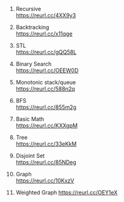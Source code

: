 1. Recursive  
https://reurl.cc/4XX9y3  

2. Backtracking  
https://reurl.cc/x11qge  

3. STL  
https://reurl.cc/gQQ58L  

4. Binary Search  
https://reurl.cc/OEEW0D  

5. Monotonic stack/queue  
https://reurl.cc/588n2q  

6. BFS  
https://reurl.cc/855m2g  

7. Basic Math  
https://reurl.cc/KXXgpM

8. Tree  
https://reurl.cc/33eKkM  

9. Disjoint Set  
https://reurl.cc/85NDeg  

10. Graph  
https://reurl.cc/10KxzV  

11. Weighted Graph
https://reurl.cc/OEY1eX